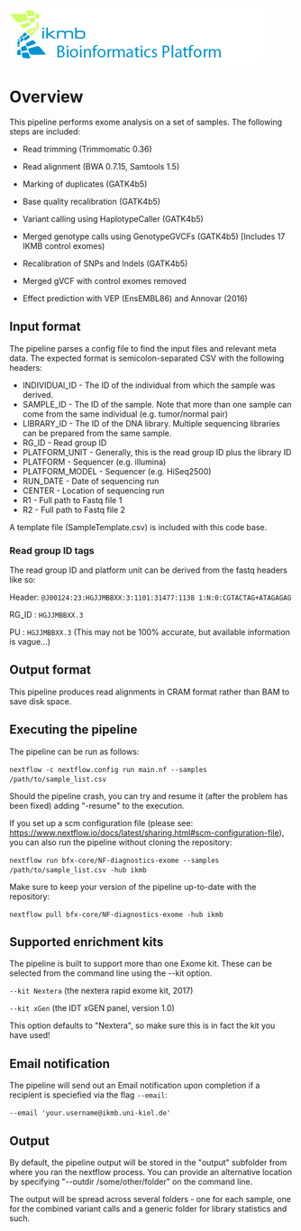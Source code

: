 ![](images/ikmb_bfx_logo.png)

# Overview

This pipeline performs exome analysis on a set of samples. The following steps are included:

* Read trimming (Trimmomatic 0.36)

* Read alignment (BWA 0.7.15, Samtools 1.5)

* Marking of duplicates (GATK4b5)

* Base quality recalibration (GATK4b5)

* Variant calling using HaplotypeCaller (GATK4b5) 

* Merged genotype calls using GenotypeGVCFs (GATK4b5) [Includes 17 IKMB control exomes)

* Recalibration of SNPs and Indels (GATK4b5)

* Merged gVCF with control exomes removed

* Effect prediction with VEP (EnsEMBL86) and Annovar (2016)

## Input format

The pipeline parses a config file to find the input files and relevant meta data. The expected format is semicolon-separated CSV with the following headers:

  * INDIVIDUAl_ID - The ID of the individual from which the sample was derived.
  * SAMPLE_ID - The ID of the sample. Note that more than one sample can come from the same individual (e.g. tumor/normal pair)
  * LIBRARY_ID - The ID of the DNA library. Multiple sequencing libraries can be prepared from the same sample.
  * RG_ID - Read group ID
  * PLATFORM_UNIT - Generally, this is the read group ID plus the library ID
  * PLATFORM - Sequencer (e.g. illumina)
  * PLATFORM_MODEL - Sequencer (e.g. HiSeq2500)
  * RUN_DATE - Date of sequencing run
  * CENTER - Location of sequencing run
  * R1 - Full path to Fastq file 1
  * R2 - Full path to Fastq file 2

A template file (SampleTemplate.csv) is included with this code base. 

### Read group ID tags

The read group ID and platform unit can be derived from the fastq headers like so:

Header: `@J00124:23:HGJJMBBXX:3:1101:31477:1138 1:N:0:CGTACTAG+ATAGAGAG`

RG_ID : `HGJJMBBXX.3`

PU : `HGJJMBBXX.3` (This may not be 100% accurate, but available information is vague...)

## Output format

This pipeline produces read alignments in CRAM format rather than BAM to save disk space. 

## Executing the pipeline

The pipeline can be run as follows:

`nextflow -c nextflow.config run main.nf --samples /path/to/sample_list.csv`

Should the pipeline crash, you can try and resume it (after the problem has been fixed) adding "-resume" to the execution. 

If you set up a scm configuration file (please see: https://www.nextflow.io/docs/latest/sharing.html#scm-configuration-file), you can also run the pipeline without cloning the repository:

`nextflow run bfx-core/NF-diagnostics-exome --samples /path/to/sample_list.csv -hub ikmb`

Make sure to keep your version of the pipeline up-to-date with the repository:

`nextflow pull bfx-core/NF-diagnostics-exome -hub ikmb`

## Supported enrichment kits

The pipeline is built to support more than one Exome kit. These can be selected from the command line using the --kit option.

`--kit Nextera` (the nextera rapid exome kit, 2017)

`--kit xGen` (the IDT xGEN panel, version 1.0)

This option defaults to "Nextera", so make sure this is in fact the kit you have used!

## Email notification

The pipeline will send out an Email notification upon completion if a recipient is speciefied via the flag `--email`:

`--email 'your.username@ikmb.uni-kiel.de'` 

## Output

By default, the pipeline output will be stored in the "output" subfolder from where you ran the nextflow process. You can provide an alternative location 
by specifying "--outdir /some/other/folder" on the command line. 

The output will be spread across several folders - one for each sample, one for the combined variant calls and a generic folder for library statistics and such. 
